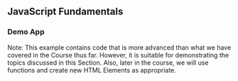## JavaScript Fundamentals

### Demo App

Note: This example contains code that is more advanced than what we have covered in the Course thus far.
However, it is suitable for demonstrating the topics discussed in this Section.
Also, later in the course, we will use functions and create new HTML Elements as appropriate.
